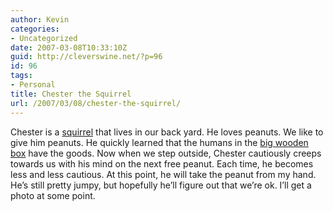 ```yaml
---
author: Kevin
categories:
- Uncategorized
date: 2007-03-08T10:33:10Z
guid: http://cleverswine.net/?p=96
id: 96
tags:
- Personal
title: Chester the Squirrel
url: /2007/03/08/chester-the-squirrel/
---
```


Chester is a <a href="http://en.wikipedia.org/wiki/Squirrel" target="_blank">squirrel</a> that lives in our back yard. He loves peanuts. We like to give him peanuts. He quickly learned that the humans in the <a href="http://en.wikipedia.org/wiki/House" target="_blank">big wooden box</a> have the goods. Now when we step outside, Chester cautiously creeps towards us with his mind on the next free peanut. Each time, he becomes less and less cautious. At this point, he will take the peanut from my hand. He&#8217;s still pretty jumpy, but hopefully he&#8217;ll figure out that we&#8217;re ok. I&#8217;ll get a photo at some point.